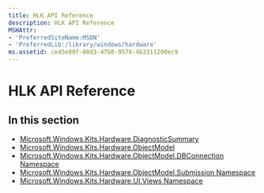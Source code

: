 ```yaml
---
title: HLK API Reference
description: HLK API Reference
MSHAttr:
- 'PreferredSiteName:MSDN'
- 'PreferredLib:/library/windows/hardware'
ms.assetid: ce45e80f-08d3-47b8-9576-4b3311290ec9
---
```


# HLK API Reference


## <span id="in-this-section"></span>In this section


-   [Microsoft.Windows.Kits.Hardware.DiagnosticSummary](microsoft-windows-kits-hardware-diagnosticsummary.md)
-   [Microsoft.Windows.Kits.Hardware.ObjectModel](microsoftwindowskitshardwareobjectmodel.md)
-   [Microsoft.Windows.Kits.Hardware.ObjectModel.DBConnection Namespace](microsoftwindowskitshardwareobjectmodeldbconnection-namespace.md)
-   [Microsoft.Windows.Kits.Hardware.ObjectModel.Submission Namespace](microsoftwindowskitshardwareobjectmodelsubmission-namespace.md)
-   [Microsoft.Windows.Kits.Hardware.UI.Views Namespace](microsoft-windows-kits-hardware-ui-views-namespace.md)

 

 






